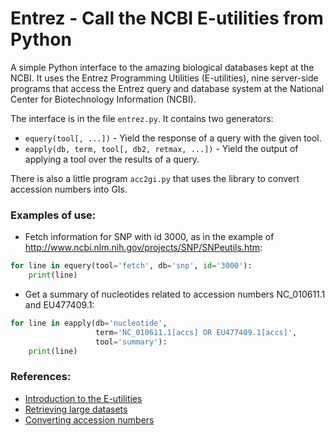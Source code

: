 # Entrez - Call the NCBI E-utilities from Python

A simple Python interface to the amazing biological databases kept at the NCBI.
It uses the Entrez Programming Utilities (E-utilities), nine server-side
programs that access the Entrez query and database system at the National Center
for Biotechnology Information (NCBI).

The interface is in the file ``entrez.py``. It contains two generators:

 * ``equery(tool[, ...])`` - Yield the response of a query with the given tool.
 * ``eapply(db, term, tool[, db2, retmax, ...])`` - Yield the output of
   applying a tool over the results of a query.

There is also a little program ``acc2gi.py`` that uses the library to
convert accession numbers into GIs.

### Examples of use:

- Fetch information for SNP with id 3000, as in the example of
  http://www.ncbi.nlm.nih.gov/projects/SNP/SNPeutils.htm:

```python
for line in equery(tool='fetch', db='snp', id='3000'):
    print(line)
```

 * Get a summary of nucleotides related to accession numbers
   NC_010611.1 and EU477409.1:

```python
for line in eapply(db='nucleotide',
                   term='NC_010611.1[accs] OR EU477409.1[accs]',
                   tool='summary'):
    print(line)
```

### References:

 * [Introduction to the E-utilities](http://www.ncbi.nlm.nih.gov/books/NBK25497/)
 * [Retrieving large datasets](http://www.ncbi.nlm.nih.gov/books/NBK25498/#chapter3.Application_3_Retrieving_large)
 * [Converting accession numbers](http://www.ncbi.nlm.nih.gov/books/NBK25498/#chapter3.Application_2_Converting_access)
